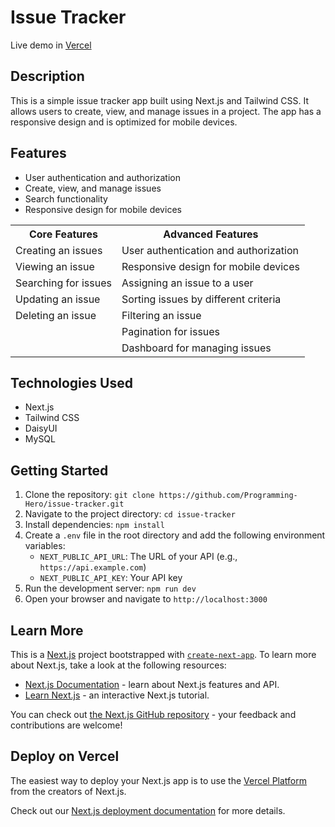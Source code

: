 # Issue Tracker

Live demo in [Vercel](https://issue-tracker-project-eight.vercel.app/)

## Description

This is a simple issue tracker app built using Next.js and Tailwind CSS. It allows users to create, view, and manage issues in a project. The app has a responsive design and is optimized for mobile devices.

## Features

- User authentication and authorization
- Create, view, and manage issues
- Search functionality
- Responsive design for mobile devices

<table>
    <tr>
        <th>Core Features</th>
        <th>Advanced Features</th>
    </tr>
    <tr>
        <td>Creating an issues</td>
        <td>User authentication and authorization</td>
    </tr>
    <tr>
        <td>Viewing an issue</td>
        <td>Responsive design for mobile devices</td>
    </tr>
    <tr>
        <td>Searching for issues</td>
        <td>Assigning an issue to a user</td>
    </tr>
    <tr>
        <td>Updating an issue</td>
        <td> Sorting issues by different criteria</td>
    </tr>
    <tr>
        <td>Deleting an issue</td>
        <td>Filtering an issue</td>
    </tr>
    <tr>
        <td></td>
        <td>Pagination for issues</td>
    </tr>
    <tr>
        <td></td>
        <td>Dashboard for managing issues</td>
    </tr>
</table>

## Technologies Used

- Next.js
- Tailwind CSS
- DaisyUI
- MySQL

## Getting Started

1. Clone the repository: `git clone https://github.com/Programming-Hero/issue-tracker.git`
2. Navigate to the project directory: `cd issue-tracker`
3. Install dependencies: `npm install`
4. Create a `.env` file in the root directory and add the following environment variables:
   - `NEXT_PUBLIC_API_URL`: The URL of your API (e.g., `https://api.example.com`)
   - `NEXT_PUBLIC_API_KEY`: Your API key
5. Run the development server: `npm run dev`
6. Open your browser and navigate to `http://localhost:3000`

## Learn More

This is a [Next.js](https://nextjs.org/) project bootstrapped with [`create-next-app`](https://github.com/vercel/next.js/tree/canary/packages/create-next-app).
To learn more about Next.js, take a look at the following resources:

- [Next.js Documentation](https://nextjs.org/docs) - learn about Next.js features and API.
- [Learn Next.js](https://nextjs.org/learn) - an interactive Next.js tutorial.

You can check out [the Next.js GitHub repository](https://github.com/vercel/next.js/) - your feedback and contributions are welcome!

## Deploy on Vercel

The easiest way to deploy your Next.js app is to use the [Vercel Platform](https://vercel.com/new?utm_medium=default-template&filter=next.js&utm_source=create-next-app&utm_campaign=create-next-app-readme) from the creators of Next.js.

Check out our [Next.js deployment documentation](https://nextjs.org/docs/deployment) for more details.

